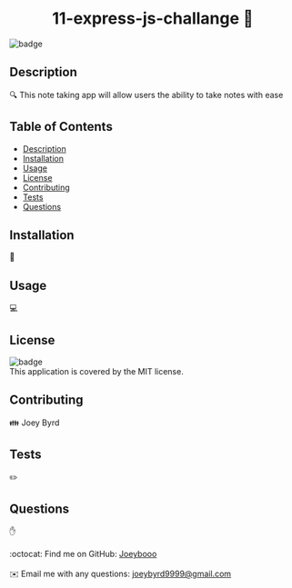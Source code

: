 <h1 align="center">11-express-js-challange 👋</h1>
  
![badge](https://img.shields.io/badge/license-MIT-brightgreen)<br />

## Description
🔍 This note taking app will allow users the ability to take notes with ease

## Table of Contents
- [Description](#description)
- [Installation](#installation)
- [Usage](#usage)
- [License](#license)
- [Contributing](#contributing)
- [Tests](#tests)
- [Questions](#questions)

## Installation
💾 

## Usage
💻 

## License
![badge](https://img.shields.io/badge/license-MIT-brightgreen)
<br />
This application is covered by the MIT license. 

## Contributing
👪 Joey Byrd

## Tests
✏️ 

## Questions
✋ <br />
<br />
:octocat: Find me on GitHub: [Joeybooo](https://github.com/Joeybooo)<br />
<br />
✉️ Email me with any questions: joeybyrd9999@gmail.com<br /><br />